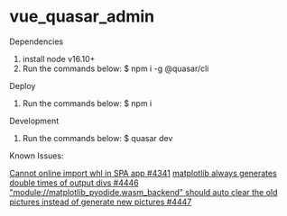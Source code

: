 # vue_quasar_admin

Dependencies
1. install node v16.10+
2. Run the commands below:
   $ npm i -g @quasar/cli

Deploy
1. Run the commands below:
   $ npm i

Development
1. Run the commands below:
   $ quasar dev

Known Issues:

[Cannot online import whl in SPA app #4341](https://github.com/pyodide/pyodide/issues/4341#issuecomment-1857390576)
[matplotlib always generates double times of output divs #4446](https://github.com/pyodide/pyodide/issues/4446)
["module://matplotlib_pyodide.wasm_backend" should auto clear the old pictures instead of generate new pictures #4447](https://github.com/pyodide/pyodide/issues/4447)
